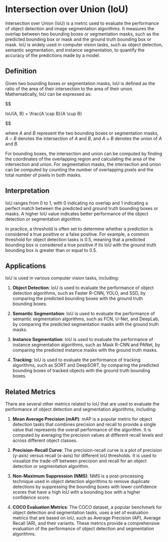 # Intersection over Union (IoU)

Intersection over Union (IoU) is a metric used to evaluate the performance of object detection and image segmentation algorithms. It measures the overlap between two bounding boxes or segmentation masks, such as the predicted bounding box or mask and the ground truth bounding box or mask. IoU is widely used in computer vision tasks, such as object detection, semantic segmentation, and instance segmentation, to quantify the accuracy of the predictions made by a model.

## Definition

Given two bounding boxes or segmentation masks, IoU is defined as the ratio of the area of their intersection to the area of their union. Mathematically, IoU can be expressed as:


$$

IoU(A, B) = \frac{A \cap B}{A \cup B}

$$


where $A$ and $B$ represent the two bounding boxes or segmentation masks, $A \cap B$ denotes the intersection of $A$ and $B$, and $A \cup B$ denotes the union of $A$ and $B$.

For bounding boxes, the intersection and union can be computed by finding the coordinates of the overlapping region and calculating the area of the intersection and union. For segmentation masks, the intersection and union can be computed by counting the number of overlapping pixels and the total number of pixels in both masks.

## Interpretation

IoU ranges from 0 to 1, with 0 indicating no overlap and 1 indicating a perfect match between the predicted and ground truth bounding boxes or masks. A higher IoU value indicates better performance of the object detection or segmentation algorithm.

In practice, a threshold is often set to determine whether a prediction is considered a true positive or a false positive. For example, a common threshold for object detection tasks is 0.5, meaning that a predicted bounding box is considered a true positive if its IoU with the ground truth bounding box is greater than or equal to 0.5.

## Applications

IoU is used in various computer vision tasks, including:

1. **Object Detection**: IoU is used to evaluate the performance of object detection algorithms, such as Faster R-CNN, YOLO, and SSD, by comparing the predicted bounding boxes with the ground truth bounding boxes.

2. **Semantic Segmentation**: IoU is used to evaluate the performance of semantic segmentation algorithms, such as FCN, U-Net, and DeepLab, by comparing the predicted segmentation masks with the ground truth masks.

3. **Instance Segmentation**: IoU is used to evaluate the performance of instance segmentation algorithms, such as Mask R-CNN and PANet, by comparing the predicted instance masks with the ground truth masks.

4. **Tracking**: IoU is used to evaluate the performance of tracking algorithms, such as SORT and DeepSORT, by comparing the predicted bounding boxes of tracked objects with the ground truth bounding boxes.

## Related Metrics

There are several other metrics related to IoU that are used to evaluate the performance of object detection and segmentation algorithms, including:

1. **Mean Average Precision (mAP)**: mAP is a popular metric for object detection tasks that combines precision and recall to provide a single value that represents the overall performance of the algorithm. It is computed by averaging the precision values at different recall levels and across different object classes.

2. **Precision-Recall Curve**: The precision-recall curve is a plot of precision (y-axis) versus recall (x-axis) for different IoU thresholds. It is used to visualize the trade-off between precision and recall for an object detection or segmentation algorithm.

3. **Non-Maximum Suppression (NMS)**: NMS is a post-processing technique used in object detection algorithms to remove duplicate detections by suppressing the bounding boxes with lower confidence scores that have a high IoU with a bounding box with a higher confidence score.

4. **COCO Evaluation Metrics**: The COCO dataset, a popular benchmark for object detection and segmentation tasks, uses a set of evaluation metrics that are based on IoU, such as Average Precision (AP), Average Recall (AR), and their variants. These metrics provide a comprehensive evaluation of the performance of object detection and segmentation algorithms.
